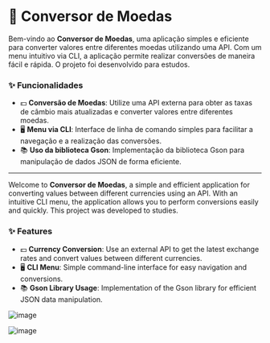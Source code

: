 # 💱 Conversor de Moedas

Bem-vindo ao **Conversor de Moedas**, uma aplicação simples e eficiente para converter valores entre diferentes moedas utilizando uma API. Com um menu intuitivo via CLI, a aplicação permite realizar conversões de maneira fácil e rápida. O projeto foi desenvolvido para estudos.

### ✨ Funcionalidades
- 💵 **Conversão de Moedas**: Utilize uma API externa para obter as taxas de câmbio mais atualizadas e converter valores entre diferentes moedas.
- 🖥️ **Menu via CLI**: Interface de linha de comando simples para facilitar a navegação e a realização das conversões.
- 📚 **Uso da biblioteca Gson**: Implementação da biblioteca Gson para manipulação de dados JSON de forma eficiente.

----------------------------------------------------------------

Welcome to **Conversor de Moedas**, a simple and efficient application for converting values between different currencies using an API. With an intuitive CLI menu, the application allows you to perform conversions easily and quickly. This project was developed to studies.

### ✨ Features

- 💵 **Currency Conversion**: Use an external API to get the latest exchange rates and convert values between different currencies.
- 🖥️ **CLI Menu**: Simple command-line interface for easy navigation and conversions.
- 📚 **Gson Library Usage**: Implementation of the Gson library for efficient JSON data manipulation.

![image](https://github.com/gebher77/conversor-de-moedas/assets/169497254/70b7dda1-ea7c-487d-bf1d-1158da1d7436)

![image](https://github.com/gebher77/conversor-de-moedas/assets/169497254/3a581d3f-7615-438a-9b4f-05ccd16c4b6e)




